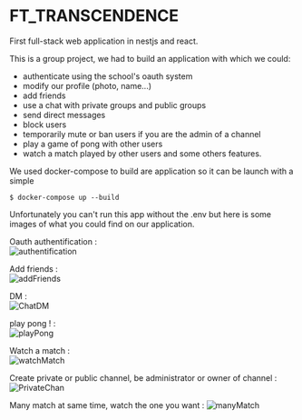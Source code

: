 # FT_TRANSCENDENCE
First full-stack web application in nestjs and react.

This is a group project, we had to build an application with which we could:
- authenticate using the school's oauth system
- modify our profile (photo, name...)
- add friends
- use a chat with private groups and public groups
- send direct messages
- block users
- temporarily mute or ban users if you are the admin of a channel
- play a game of pong with other users
- watch a match played by other users
and some others features.

We used docker-compose to build are application so it can be launch with a simple 
```
$ docker-compose up --build
```
Unfortunately you can't run this app without the .env but here is some images of what you could find on our application.

Oauth authentification :     
![authentification](https://user-images.githubusercontent.com/114223678/194266092-b7a0fc88-3d16-4459-a397-78dd2eb416ef.gif)

Add friends :               
![addFriends](https://user-images.githubusercontent.com/114223678/194266135-f565f00d-d179-4fb2-8ee6-5fcd086cab91.gif)

DM :                  
![ChatDM](https://user-images.githubusercontent.com/114223678/194266189-5f99038e-b904-4e2d-b6f9-c7b9a0789844.gif)

play pong ! :                      
![playPong](https://user-images.githubusercontent.com/114223678/194266213-ae23f11a-468e-4de1-b936-3335c53501cc.gif)

Watch a match :                                 
![watchMatch](https://user-images.githubusercontent.com/114223678/194266264-3dd1a2ab-fc69-47c4-b219-68140b25d32f.gif)

Create private or public channel, be administrator or owner of channel : 
![PrivateChan](https://user-images.githubusercontent.com/114223678/194266288-82f1b6ca-c508-4c97-b523-9c47b83716fc.gif)

Many match at same time, watch the one you want : 
![manyMatch](https://user-images.githubusercontent.com/114223678/194266352-8746203f-997c-45f8-804f-b6683d590ae0.gif)
